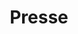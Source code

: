 ---
title: "Presse"
url: /libreville/presse-boulevard-de-la-conference-nationale/
shop: Zeitungen
---